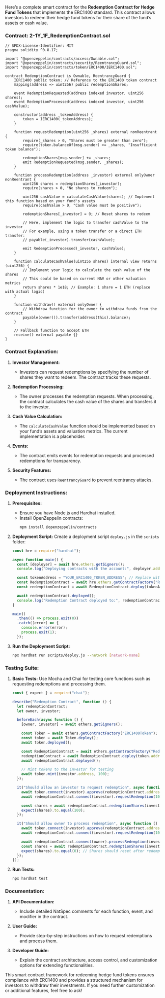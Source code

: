 Here’s a complete smart contract for the **Redemption Contract for Hedge Fund Tokens** that implements the ERC1400 standard. This contract allows investors to redeem their hedge fund tokens for their share of the fund’s assets or cash value.

### Contract: 2-1Y_1F_RedemptionContract.sol

```solidity
// SPDX-License-Identifier: MIT
pragma solidity ^0.8.17;

import "@openzeppelin/contracts/access/Ownable.sol";
import "@openzeppelin/contracts/security/ReentrancyGuard.sol";
import "@openzeppelin/contracts/token/ERC1400/IERC1400.sol";

contract RedemptionContract is Ownable, ReentrancyGuard {
    IERC1400 public token; // Reference to the ERC1400 token contract
    mapping(address => uint256) public redemptionShares;

    event RedemptionRequested(address indexed investor, uint256 shares);
    event RedemptionProcessed(address indexed investor, uint256 cashValue);
    
    constructor(address _tokenAddress) {
        token = IERC1400(_tokenAddress);
    }

    function requestRedemption(uint256 _shares) external nonReentrant {
        require(_shares > 0, "Shares must be greater than zero");
        require(token.balanceOf(msg.sender) >= _shares, "Insufficient token balance");

        redemptionShares[msg.sender] += _shares;
        emit RedemptionRequested(msg.sender, _shares);
    }

    function processRedemption(address _investor) external onlyOwner nonReentrant {
        uint256 shares = redemptionShares[_investor];
        require(shares > 0, "No shares to redeem");

        uint256 cashValue = calculateCashValue(shares); // Implement this function based on your fund's assets
        require(cashValue > 0, "Cash value must be positive");

        redemptionShares[_investor] = 0; // Reset shares to redeem

        // Here, implement the logic to transfer cashValue to the investor
        // For example, using a token transfer or a direct ETH transfer:
        // payable(_investor).transfer(cashValue);

        emit RedemptionProcessed(_investor, cashValue);
    }

    function calculateCashValue(uint256 shares) internal view returns (uint256) {
        // Implement your logic to calculate the cash value of the shares
        // This could be based on current NAV or other valuation metrics
        return shares * 1e18; // Example: 1 share = 1 ETH (replace with actual logic)
    }

    function withdraw() external onlyOwner {
        // Withdraw function for the owner to withdraw funds from the contract
        payable(owner()).transfer(address(this).balance);
    }

    // Fallback function to accept ETH
    receive() external payable {}
}
```

### Contract Explanation:

1. **Investor Management:**
   - Investors can request redemptions by specifying the number of shares they want to redeem. The contract tracks these requests.

2. **Redemption Processing:**
   - The owner processes the redemption requests. When processing, the contract calculates the cash value of the shares and transfers it to the investor.

3. **Cash Value Calculation:**
   - The `calculateCashValue` function should be implemented based on your fund’s assets and valuation metrics. The current implementation is a placeholder.

4. **Events:**
   - The contract emits events for redemption requests and processed redemptions for transparency.

5. **Security Features:**
   - The contract uses `ReentrancyGuard` to prevent reentrancy attacks.

### Deployment Instructions:

1. **Prerequisites:**
   - Ensure you have Node.js and Hardhat installed.
   - Install OpenZeppelin contracts:
     ```bash
     npm install @openzeppelin/contracts
     ```

2. **Deployment Script:**
   Create a deployment script `deploy.js` in the `scripts` folder:

   ```javascript
   const hre = require("hardhat");

   async function main() {
     const [deployer] = await hre.ethers.getSigners();
     console.log("Deploying contracts with the account:", deployer.address);

     const tokenAddress = "YOUR_ERC1400_TOKEN_ADDRESS"; // Replace with your ERC1400 token contract address
     const RedemptionContract = await hre.ethers.getContractFactory("RedemptionContract");
     const redemptionContract = await RedemptionContract.deploy(tokenAddress);

     await redemptionContract.deployed();
     console.log("Redemption Contract deployed to:", redemptionContract.address);
   }

   main()
     .then(() => process.exit(0))
     .catch((error) => {
       console.error(error);
       process.exit(1);
     });
   ```

3. **Run the Deployment Script:**
   ```bash
   npx hardhat run scripts/deploy.js --network [network-name]
   ```

### Testing Suite:

1. **Basic Tests:**
   Use Mocha and Chai for testing core functions such as requesting redemptions and processing them.

   ```javascript
   const { expect } = require("chai");

   describe("Redemption Contract", function () {
     let redemptionContract;
     let owner, investor;

     beforeEach(async function () {
       [owner, investor] = await ethers.getSigners();

       const Token = await ethers.getContractFactory("ERC1400Token"); // Replace with your ERC1400 token contract
       const token = await Token.deploy();
       await token.deployed();

       const RedemptionContract = await ethers.getContractFactory("RedemptionContract");
       redemptionContract = await RedemptionContract.deploy(token.address);
       await redemptionContract.deployed();

       // Mint tokens to the investor for testing
       await token.mint(investor.address, 100);
     });

     it("Should allow an investor to request redemption", async function () {
       await token.connect(investor).approve(redemptionContract.address, 100);
       await redemptionContract.connect(investor).requestRedemption(100);

       const shares = await redemptionContract.redemptionShares(investor.address);
       expect(shares).to.equal(100);
     });

     it("Should allow owner to process redemption", async function () {
       await token.connect(investor).approve(redemptionContract.address, 100);
       await redemptionContract.connect(investor).requestRedemption(100);

       await redemptionContract.connect(owner).processRedemption(investor.address);
       const shares = await redemptionContract.redemptionShares(investor.address);
       expect(shares).to.equal(0); // Shares should reset after redemption
     });
   });
   ```

2. **Run Tests:**
   ```bash
   npx hardhat test
   ```

### Documentation:

1. **API Documentation:**
   - Include detailed NatSpec comments for each function, event, and modifier in the contract.

2. **User Guide:**
   - Provide step-by-step instructions on how to request redemptions and process them.

3. **Developer Guide:**
   - Explain the contract architecture, access control, and customization options for extending functionalities.

This smart contract framework for redeeming hedge fund tokens ensures compliance with ERC1400 and provides a structured mechanism for investors to withdraw their investments. If you need further customization or additional features, feel free to ask!